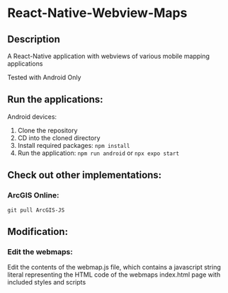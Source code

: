 # React-Native-Webview-Maps
## Description
A React-Native application with webviews of various mobile mapping applications

Tested with Android Only

## Run the applications:
Android devices:
1. Clone the repository
2. CD into the cloned directory
3. Install required packages: `npm install`
4. Run the application: `npm run android` or `npx expo start`

## Check out other implementations:
### ArcGIS Online:
`git pull ArcGIS-JS`

## Modification:
### Edit the webmaps:
Edit the contents of the webmap.js file, which contains a javascript string literal representing the HTML code of the webmaps index.html page with included styles and scripts
